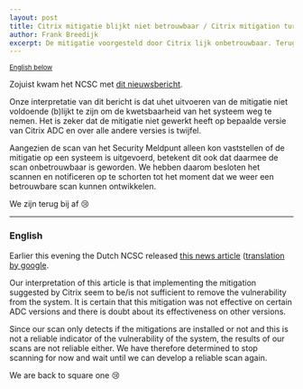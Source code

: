 ```yaml
---
layout: post
title: Citrix mitigatie blijkt niet betrouwbaar / Citrix mitigation turns out to be unreliable
author: Frank Breedijk
excerpt: De mitigatie voorgesteld door Citrix lijk onbetrouwbaar. Terug bij af. 😢 / Citrix's mitigation is unreliable. We are back to square one 😢
---
```

<small>[English below](#english)</small>

Zojuist kwam het NCSC met [dit nieuwsbericht](https://www.ncsc.nl/actueel/nieuws/2020/januari/16/door-citrix-geadviseerde-mitigerende-maatregelen-niet-altijd-effectief). 

Onze interpretatie van dit bericht is dat uhet uitvoeren van de mitigatie niet voldoende (b)lijkt te zijn om de kwetsbaarheid van het systeem weg te nemen. Het is zeker dat de mitigatie niet gewerkt heeft op bepaalde versie van Citrix ADC en over alle andere versies is twijfel.

Aangezien de scan van het Security Meldpunt alleen kon vaststellen of de mitigatie op een systeem is uitgevoerd, betekent dit ook dat daarmee de scan onbetrouwbaar is geworden. We hebben daarom besloten het scannen en notificeren op te schorten tot het moment dat we weer een betrouwbare scan kunnen ontwikkelen.

We zijn terug bij af 😢

<hr>

### <a name="english"></a>English

Earlier this evening the Dutch NCSC released [this news article](https://www.ncsc.nl/actueel/nieuws/2020/januari/16/door-citrix-geadviseerde-mitigerende-maatregelen-niet-altijd-effectief) ([translation by google](https://translate.google.com/translate?hl=&sl=auto&tl=en&u=https%3A%2F%2Fwww.ncsc.nl%2Factueel%2Fnieuws%2F2020%2Fjanuari%2F16%2Fdoor-citrix-geadviseerde-mitigerende-maatregelen-niet-altijd-effectief). 

Our interpretation of this article is that implementing the mitigation suggested by Citrix seem to be/is not sufficient to remove the vulnerability from the system. It is certain that this mitigation was not effective on certain ADC versions and there is doubt about its effectiveness on other versions.

Since our scan only detects if the mitigations are installed or not and this is not a reliable indicator of the vulnerability of the system, the results of our scans are not reliable either. We have therefore determined to stop scanning for now and wait until we can develop a reliable scan again.

We are back to square one 😢
